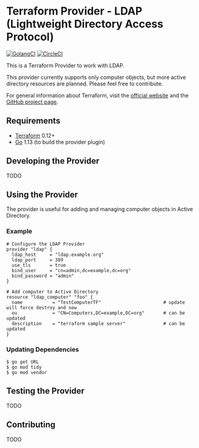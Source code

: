 # Terraform Provider - LDAP (Lightweight Directory Access Protocol)

[![GolangCI](https://golangci.com/badges/github.com/golangci/golangci-lint.svg)](https://golangci.com)
[![CircleCI](https://circleci.com/gh/adlerrobert/terraform-provider-ldap.svg?style=svg)](https://circleci.com/gh/adlerrobert/terraform-provider-ldap)

This is a Terraform  Provider to work with LDAP.

This provider currently supports only computer objects, but more active directory resources are planned. Please feel free to contribute.

For general information about Terraform, visit the [official website][3] and the [GitHub project page][4].

[3]: https://terraform.io/
[4]: https://github.com/hashicorp/terraform

## Requirements

- [Terraform](https://www.terraform.io/downloads.html) 0.12+
- [Go](https://golang.org/doc/install) 1.13 (to build the provider plugin)

## Developing the Provider
TODO

## Using the Provider
The provider is useful for adding and managing computer objects in Active Directory.
### Example
```hcl
# Configure the LDAP Provider
provider "ldap" {
  ldap_host     = "ldap.example.org"
  ldap_port     = 389
  use_tls       = true
  bind_user     = "cn=admin,dc=example,dc=org"
  bind_password = "admin"
}

# Add computer to Active Directory
resource "ldap_computer" "foo" {
  name           = "TestComputerTF"                       # update will force destroy and new
  ou             = "CN=Computers,DC=example,DC=org"       # can be updated
  description    = "terraform sample server"              # can be updated
}
```

### Updating Dependencies
```console
$ go get URL
$ go mod tidy
$ go mod vendor
```

## Testing the Provider
TODO

## Contributing
TODO
